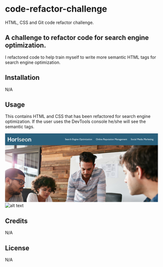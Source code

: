 # code-refactor-challenge
HTML, CSS and Git code refactor challenge. 

## A challenge to refactor code for search engine optimization.

I refactored code to help train myself to write more semantic HTML tags for search engine optimization. 

## Installation

N/A

## Usage

This contains HTML and CSS that has been refactored for search engine optimization. If the user uses the DevTools console he/she will see the semantic tags.

![alt text](./assets/images/project-image.png)
![alt text](https://codejoes.github.io/code-refactor-challenge/)

## Credits

N/A

## License

N/A